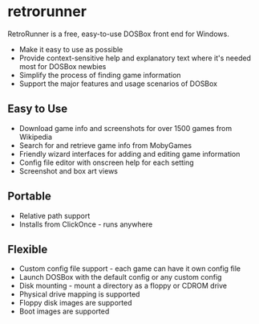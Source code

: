 # retrorunner
RetroRunner is a free, easy-to-use DOSBox front end for Windows.

* Make it easy to use as possible
* Provide context-sensitive help and explanatory text where it's needed most for DOSBox newbies
* Simplify the process of finding game information
* Support the major features and usage scenarios of DOSBox

## Easy to Use
* Download game info and screenshots for over 1500 games from Wikipedia
* Search for and retrieve game info from MobyGames
* Friendly wizard interfaces for adding and editing game information
* Config file editor with onscreen help for each setting
* Screenshot and box art views

## Portable
* Relative path support
* Installs from ClickOnce - runs anywhere

## Flexible
* Custom config file support - each game can have it own config file
* Launch DOSBox with the default config or any custom config
* Disk mounting - mount a directory as a floppy or CDROM drive
* Physical drive mapping is supported
* Floppy disk images are supported
* Boot images are supported
